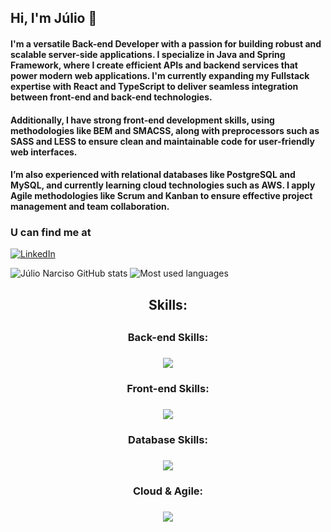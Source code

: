 ## Hi, I'm Júlio 👋
#### I'm a versatile Back-end Developer with a passion for building robust and scalable server-side applications. I specialize in Java and Spring Framework, where I create efficient APIs and backend services that power modern web applications. I'm currently expanding my Fullstack expertise with React and TypeScript to deliver seamless integration between front-end and back-end technologies.

#### Additionally, I have strong front-end development skills, using methodologies like BEM and SMACSS, along with preprocessors such as SASS and LESS to ensure clean and maintainable code for user-friendly web interfaces.

#### I’m also experienced with relational databases like PostgreSQL and MySQL, and currently learning cloud technologies such as AWS. I apply Agile methodologies like Scrum and Kanban to ensure effective project management and team collaboration.

### U can find me at
[![LinkedIn](https://img.shields.io/badge/LinkedIn-0077B5?style=for-the-badge&logo=linkedin&logoColor=white)](https://www.linkedin.com/in/julionarciso/)


  ![Júlio Narciso GitHub stats](https://github-readme-stats.vercel.app/api?username=Khai221&show_icons=true&theme=cobalt)
  ![Most used languages](https://github-readme-stats.vercel.app/api/top-langs/?username=Khai221&layout=compact)


<h2 align="center">Skills:<h2/>

<h3 align="center">Back-end Skills:<h3/>
<p align="center">
  <a href="https://skillicons.dev">
    <img src="https://skillicons.dev/icons?i=java,spring" />
  </a>
</p>

<h3 align="center">Front-end Skills:<h3/>
<p align="center">
  <a href="https://skillicons.dev">
    <img src="https://skillicons.dev/icons?i=typescript,react,html,css,sass,less" />
  </a>
</p>

<h3 align="center">Database Skills:<h3/>
<p align="center">
  <a href="https://skillicons.dev">
    <img src="https://skillicons.dev/icons?i=postgresql,mysql" />
  </a>
</p>

<h3 align="center">Cloud & Agile:<h3/>
<p align="center">
  <a href="https://skillicons.dev">
    <img src="https://skillicons.dev/icons?i=aws,scrum,kanban" />
  </a>
</p>





